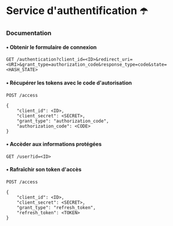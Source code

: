 # Service d'authentification ☂️

### Documentation

#### • Obtenir le formulaire de connexion
```
GET /authentication?client_id=<ID>&redirect_uri=<URI>&grant_type=authorization_code&response_type=code&state=<HASH_STATE>
```

#### • Récupérer les tokens avec le code d'autorisation
```
POST /access

{
    "client_id": <ID>,
    "client_secret": <SECRET>,
    "grant_type": "authorization_code",
    "authorization_code": <CODE>
}
```

#### • Accèder aux informations protégées
```
GET /user?id=<ID>
```

#### • Rafraîchir son token d'accès
```
POST /access

{
    "client_id": <ID>,
    "client_secret": <SECRET>,
    "grant_type": "refresh_token",
    "refresh_token": <TOKEN>
}
```
